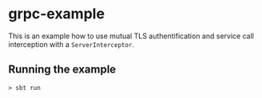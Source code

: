 # grpc-example

This is an example how to use mutual TLS authentification and service call interception with a `ServerInterceptor`.

## Running the example
```
> sbt run
```
